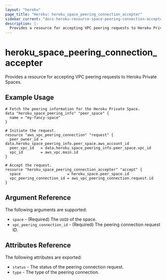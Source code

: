 ```yaml
---
layout: "heroku"
page_title: "Heroku: heroku_space_peering_connection_accepter"
sidebar_current: "docs-heroku-resource-space-peering-connection-accepter"
description: |-
  Provides a resource for accepting VPC peering requests to Heroku Private Spaces.
---
```


# heroku\_space\_peering\_connection\_accepter

Provides a resource for accepting VPC peering requests to Heroku Private Spaces.

## Example Usage

```hcl-terraform
# Fetch the peering information for the Heroku Private Space.
data "heroku_space_peering_info" "peer_space" {
  name = "my-fancy-space"
}

# Initiate the request.
resource "aws_vpc_peering_connection" "request" {
  peer_owner_id = data.heroku_space_peering_info.peer_space.aws_account_id
  peer_vpc_id   = data.heroku_space_peering_info.peer_space.vpc_id
  vpc_id        = aws_vpc.main.id
}

# Accept the request.
resource "heroku_space_peering_connection_accepter" "accept" {
  space                     = heroku_space.peer_space.id
  vpc_peering_connection_id = aws_vpc_peering_connection.request.id
}
```

## Argument Reference

The following arguments are supported:

* `space` - (Required) The `UUID` of the space.
* `vpc_peering_connection_id` - (Required) The peering connection request ID.

## Attributes Reference

The following attributes are exported:

* `status` - The status of the peering connection request.
* `type` - The type of the peering connection.
